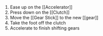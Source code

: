 1. Ease up on the [[Accelerator]]
2. Press down on the [[Clutch]]
3. Move the [[Gear Stick]] to the new [[gear]]
4. Take the foot off the clutch
5. Accelerate to finish shifting gears